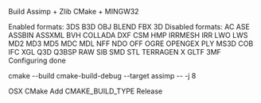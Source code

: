 Build Assimp + Zlib
CMake + MINGW32

Enabled formats: 3DS B3D OBJ BLEND FBX 3D
Disabled formats: AC ASE ASSBIN ASSXML BVH COLLADA DXF CSM HMP IRRMESH IRR LWO LWS MD2 MD3 MD5 MDC MDL NFF NDO OFF OGRE OPENGEX PLY MS3D COB IFC XGL Q3D Q3BSP RAW SIB SMD STL TERRAGEN X GLTF 3MF
Configuring done

cmake --build cmake-build-debug --target assimp -- -j 8

OSX
CMake
Add CMAKE_BUILD_TYPE  Release
